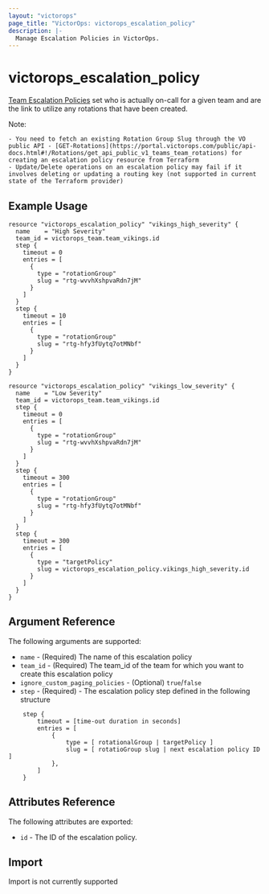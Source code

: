 ```yaml
---
layout: "victorops"
page_title: "VictorOps: victorops_escalation_policy"
description: |-
  Manage Escalation Policies in VictorOps.
---
```


# victorops\_escalation\_policy

[Team Escalation Policies](https://portal.victorops.com/public/api-docs.html#/Escalation32Policies) set who is actually on-call for a given team and are the link to utilize any rotations that have been created.

Note:

    - You need to fetch an existing Rotation Group Slug through the VO public API - [GET-Rotations](https://portal.victorops.com/public/api-docs.html#!/Rotations/get_api_public_v1_teams_team_rotations) for creating an escalation policy resource from Terraform
    - Update/Delete operations on an escalation policy may fail if it involves deleting or updating a routing key (not supported in current state of the Terraform provider)

## Example Usage

```hcl
resource "victorops_escalation_policy" "vikings_high_severity" {
  name    = "High Severity"
  team_id = victorops_team.team_vikings.id
  step {
    timeout = 0
    entries = [
      {
        type = "rotationGroup"
        slug = "rtg-wvvhXshpvaRdn7jM"
      }
    ]
  }
  step {
    timeout = 10
    entries = [
      {
        type = "rotationGroup"
        slug = "rtg-hfy3fUytq7otMNbf"
      }
    ]
  }
}

resource "victorops_escalation_policy" "vikings_low_severity" {
  name    = "Low Severity"
  team_id = victorops_team.team_vikings.id
  step {
    timeout = 0
    entries = [
      {
        type = "rotationGroup"
        slug = "rtg-wvvhXshpvaRdn7jM"
      }
    ]
  }
  step {
    timeout = 300
    entries = [
      {
        type = "rotationGroup"
        slug = "rtg-hfy3fUytq7otMNbf"
      }
    ]
  }
  step {
    timeout = 300
    entries = [
      {
        type = "targetPolicy"
        slug = victorops_escalation_policy.vikings_high_severity.id
      }
    ]
  }
}
```

## Argument Reference

The following arguments are supported:

* `name` - (Required) The name of this escalation policy
* `team_id` - (Required) The team_id of the team for which you want to create this escalation policy
* `ignore_custom_paging_policies` - (Optional) `true`/`false`
* `step` - (Required) - The escalation policy step defined in the following structure

```hcl
	step {
		timeout = [time-out duration in seconds]
		entries = [
			{
				type = [ rotationalGroup | targetPolicy ]
				slug = [ rotatioGroup slug | next escalation policy ID ]
			},
		]
	}
```

## Attributes Reference

The following attributes are exported:

* `id` - The ID of the escalation policy.

## Import

Import is not currently supported

